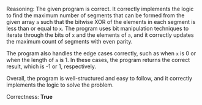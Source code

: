 Reasoning: 
The given program is correct. It correctly implements the logic to find the maximum number of segments that can be formed from the given array `a` such that the bitwise XOR of the elements in each segment is less than or equal to `x`. The program uses bit manipulation techniques to iterate through the bits of `x` and the elements of `a`, and it correctly updates the maximum count of segments with even parity.

The program also handles the edge cases correctly, such as when `x` is 0 or when the length of `a` is 1. In these cases, the program returns the correct result, which is -1 or 1, respectively.

Overall, the program is well-structured and easy to follow, and it correctly implements the logic to solve the problem.

Correctness: **True**